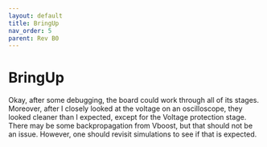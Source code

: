 ```yaml
---
layout: default
title: BringUp
nav_order: 5
parent: Rev B0
---
```


# BringUp

Okay, after some debugging, the board could work through all of its stages. Moreover, after I closely looked at the voltage on an oscilloscope, they looked cleaner than I expected, except for the Voltage protection stage. There may be some backpropagation from Vboost, but that should not be an issue. However, one should revisit simulations to see if that is expected. 
